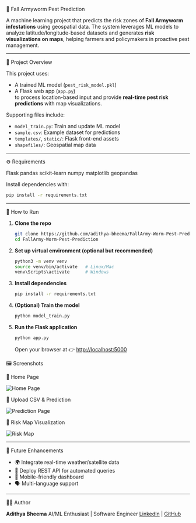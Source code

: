  🐛 Fall Armyworm Pest Prediction

A machine learning project that predicts the risk zones of **Fall Armyworm infestations** using geospatial data. The system leverages ML models to analyze latitude/longitude-based datasets and generates **risk visualizations on maps**, helping farmers and policymakers in proactive pest management.

---

📖 Project Overview

This project uses:
- A trained ML model (`pest_risk_model.pkl`)
- A Flask web app (`app.py`)  
to process location-based input and provide **real-time pest risk predictions** with map visualizations.

Supporting files include:
- `model_train.py`: Train and update ML model  
- `sample.csv`: Example dataset for predictions  
- `templates/`, `static/`: Flask front-end assets  
- `shapefiles/`: Geospatial map data  

---

⚙️ Requirements


Flask
pandas
scikit-learn
numpy
matplotlib
geopandas


Install dependencies with:
```bash
pip install -r requirements.txt
````

---

🚀 How to Run

1. **Clone the repo**

   ```bash
   git clone https://github.com/adithya-bheema/FallArmy-Worm-Pest-Prediction.git
   cd FallArmy-Worm-Pest-Prediction
   ```

2. **Set up virtual environment (optional but recommended)**

   ```bash
   python3 -m venv venv
   source venv/bin/activate   # Linux/Mac
   venv\Scripts\activate      # Windows
   ```

3. **Install dependencies**

   ```bash
   pip install -r requirements.txt
   ```

4. **(Optional) Train the model**

   ```bash
   python model_train.py
   ```

5. **Run the Flask application**

   ```bash
   python app.py
   ```

   Open your browser at 👉 [http://localhost:5000](http://localhost:5000)



🖼️ Screenshots

🔹 Home Page

![Home Page](screenshots/home.png)

🔹 Upload CSV & Prediction

![Prediction Page](screenshots/predict.png)

🔹 Risk Map Visualization

![Risk Map](screenshots/map.png)


---


🎯 Future Enhancements

* 🌍 Integrate real-time weather/satellite data
* 📡 Deploy REST API for automated queries
* 📱 Mobile-friendly dashboard
* 🗣️ Multi-language support

---

👨‍💻 Author

**Adithya Bheema**
AI/ML Enthusiast | Software Engineer
[LinkedIn](https://linkedin.com/in/your-profile) | [GitHub](https://github.com/adithya-bheema)
